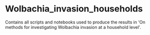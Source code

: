 # Wolbachia_invasion_households
Contains all scripts and notebooks used to produce the results in 'On methods for investigating Wolbachia invasion at a household level'.

